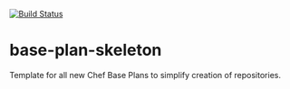 [![Build Status](https://dev.azure.com/chefcorp-partnerengineering/Chef%20Base%20Plans/_apis/build/status/chef-base-plans.python39?repoName=chef-base-plans&branchName=master)](https://dev.azure.com/chefcorp-partnerengineering/Chef%20Base%20Plans/_build/latest?definitionId=297&repoName=chef-base-plans&branchName=master)

# base-plan-skeleton
Template for all new Chef Base Plans to simplify creation of repositories.

